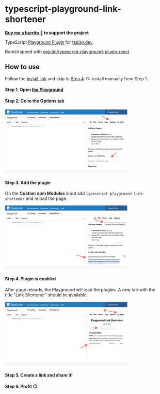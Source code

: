 # typescript-playground-link-shortener

**[Buy me a burrito 🌯](https://www.buymeacoffee.com/gillchristian) to support the project**

TypeScript
[Playground Plugin](https://www.typescriptlang.org/dev/playground-plugins/)
for [tsplay.dev](https://tsplay.dev).

Bootstrapped with [gojutin/typescript-playground-plugin-react](https://github.com/gojutin/typescript-playground-plugin-react)

## How to use

Follow the [install link](https://www.typescriptlang.org/play?install-plugin=typescript-playground-link-shortener)
and skip to [Step 4](#step-4-plugin-is-enabled). Or install manually from Step 1.

#### Step 1. Open [the Playground](https://www.typescriptlang.org/play)

#### Step 2. Go to the Options tab

<img src="./assets/plugins-01.png" style="max-width: 80%;"/>

#### Step 3. Add the plugin

On the **Custom npm Modules** input add `typescript-playground-link-shortener`
and reload the page.

<img src="./assets/plugins-02.png" style="max-width: 80%;"/>

#### Step 4. Plugin is enabled

After page reloads, the Playground will load the plugins. A new tab with the
title "Link Shortener" should be available.

<img src="./assets/plugins-03.png" style="max-width: 80%;"/>

#### Step 5. Create a link and share it!

#### Step 6. Profit :smirk:
